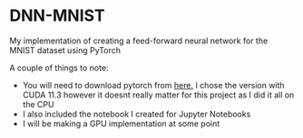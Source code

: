 # DNN-MNIST
My implementation of creating a feed-forward neural network for the MNIST dataset using PyTorch

A couple of things to note:
- You will need to download pytorch from [here.](https://pytorch.org/get-started/locally/) I chose the version with CUDA 11.3 however it doesnt really matter for this project as I did it all on the CPU
- I also included the notebook I created for Jupyter Notebooks
- I will be making a GPU implementation at some point
